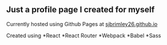 ## Just a profile page I created for myself

Currently hosted using Github Pages at [sjbrimley26.github.io](https://sjbrimley26.github.io/#/)

Created using
*React
*React Router
*Webpack
*Babel
*Sass